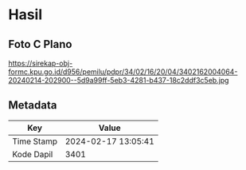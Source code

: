 # Hasil

## Foto C Plano

https://sirekap-obj-formc.kpu.go.id/d956/pemilu/pdpr/34/02/16/20/04/3402162004064-20240214-202900--5d9a99ff-5eb3-4281-b437-18c2ddf3c5eb.jpg


## Metadata

| Key        | Value               |
| ---------- | ------------------- |
| Time Stamp | 2024-02-17 13:05:41 |
| Kode Dapil | 3401                |



